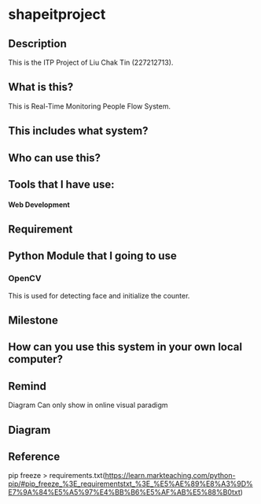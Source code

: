 # shapeitproject

## Description

This is the ITP Project of Liu Chak Tin (227212713).

## What is this?
This is Real-Time Monitoring People Flow System.

## This includes what system?

## Who can use this?

## Tools that I have use:
#### Web Development


## Requirement

## Python Module that I going to use
### OpenCV
This is used for detecting face and initialize the counter.

## Milestone

## How can you use this system in your own local computer?

## Remind
Diagram Can only show in online visual paradigm 

## Diagram

## Reference
pip freeze > requirements.txt(https://learn.markteaching.com/python-pip/#pip_freeze_%3E_requirementstxt_%3E_%E5%AE%89%E8%A3%9D%E7%9A%84%E5%A5%97%E4%BB%B6%E5%AF%AB%E5%88%B0txt)
